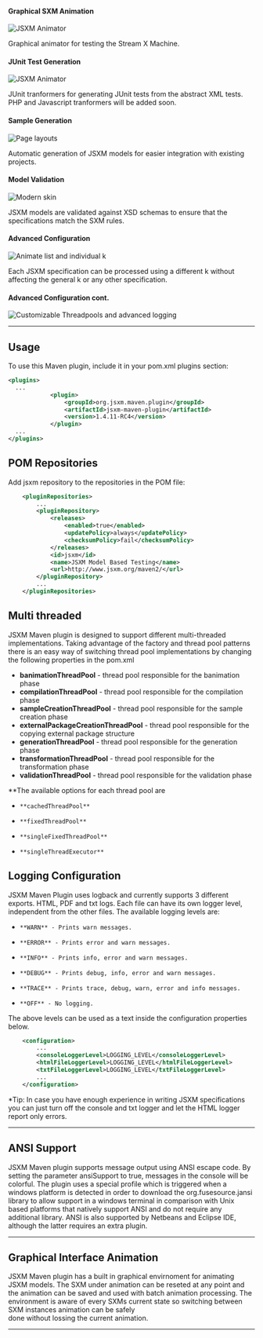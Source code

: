 #### Graphical SXM Animation

![JSXM Animator](images/animator.png)

Graphical animator for testing the Stream X Machine.

#### JUnit Test Generation

![JSXM Animator](images/junitTest.png)

JUnit tranformers for generating JUnit tests from the abstract XML
tests. PHP and Javascript tranformers will be added soon.

#### Sample Generation

![Page layouts](images/sampleGeneration.png)

Automatic generation of JSXM models for easier integration with
existing projects. 


#### Model Validation

![Modern skin](images/validation.png)

JSXM models are validated against XSD schemas to ensure that the 
specifications match the SXM rules.


#### Advanced Configuration

![Animate list and individual k](images/kAnimate.png)

Each JSXM specification can be processed using a different k without affecting the general k 
or any other specification.


#### Advanced Configuration cont.

![Customizable Threadpools and advanced logging](images/loggingPool.png)


---


## Usage

To use this Maven plugin, include it in your pom.xml plugins section:

```xml
<plugins>
  ...
            <plugin>
                <groupId>org.jsxm.maven.plugin</groupId>
                <artifactId>jsxm-maven-plugin</artifactId>
                <version>1.4.11-RC4</version>
            </plugin>
  ...
</plugins>
```



## POM Repositories

Add jsxm repository to the repositories in the POM file:

[reflow-tools]: ../reflow-velocity-tools

```xml
    <pluginRepositories>
        ...
        <pluginRepository>
            <releases>
                <enabled>true</enabled>
                <updatePolicy>always</updatePolicy>
                <checksumPolicy>fail</checksumPolicy>
            </releases>
            <id>jsxm</id>
            <name>JSXM Model Based Testing</name>
            <url>http://www.jsxm.org/maven2/</url>
        </pluginRepository>
        ...
    </pluginRepositories>

```

[1]: plugin-info.html      "JSXM Goals" 

## Multi threaded

JSXM Maven plugin is designed to support different multi-threaded implementations.
Taking advantage of the factory and thread pool patterns there is an easy 
way of switching thread pool implementations by changing the following properties in the pom.xml

-   **banimationThreadPool** - thread pool responsible for the banimation phase
-   **compilationThreadPool** - thread pool responsible for the compilation phase
-   **sampleCreationThreadPool** - thread pool responsible for the sample creation phase
-   **externalPackageCreationThreadPool** - thread pool responsible for the copying external package structure
-   **generationThreadPool** - thread pool responsible for the generation phase
-   **transformationThreadPool** - thread pool responsible for the transformation phase
-   **validationThreadPool** - thread pool responsible for the validation phase

**The available options for each thread pool are

-     **cachedThreadPool**
-     **fixedThreadPool**
-     **singleFixedThreadPool**
-     **singleThreadExecutor**

## Logging Configuration

JSXM Maven Plugin uses logback and currently supports 3 different exports.
HTML, PDF and txt logs. Each file can have its own logger level, independent 
from the other files. The available logging levels are: 
 
-     **WARN** - Prints warn messages.
-     **ERROR** - Prints error and warn messages.
-     **INFO** - Prints info, error and warn messages.
-     **DEBUG** - Prints debug, info, error and warn messages.
-     **TRACE** - Prints trace, debug, warn, error and info messages.
-     **OFF** - No logging. 

The above levels can be used as a text inside the configuration properties
below. 

```xml
    <configuration>
        ...
        <consoleLoggerLevel>LOGGING_LEVEL</consoleLoggerLevel>
        <htmlFileLoggerLevel>LOGGING_LEVEL</htmlFileLoggerLevel>
        <txtFileLoggerLevel>LOGGING_LEVEL</txtFileLoggerLevel>
        ...
    </configuration>

```


*Tip: In case you have enough experience in writing JSXM specifications you can just turn off the console and txt logger 
and let the HTML logger report only errors. 

---


## ANSI Support

JSXM Maven plugin supports message output using ANSI escape code.
By setting the parameter ansiSupport to true, messages in the console
will be colorful. The plugin uses a special profile which is triggered 
when a windows platform is detected in order to download the org.fusesource.jansi
library to allow support in a windows terminal in comparison with Unix 
based platforms that natively support ANSI and do not require any additional library.
ANSI is also supported by Netbeans and Eclipse IDE, although the latter requires 
an extra plugin.  

---

## Graphical Interface Animation

JSXM Maven plugin has a built in graphical envirnoment
for animating JSXM models. The SXM under animation can be
reseted at any point and the animation can be saved 
and used with batch animation processing. The environment
is aware of every SXMs current state so 
switching between SXM instances animation can be safely   
done without lossing the current animation. 

---

